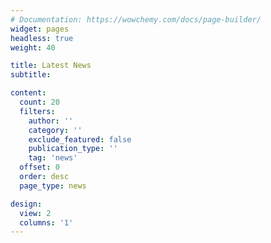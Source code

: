 ```yaml
---
# Documentation: https://wowchemy.com/docs/page-builder/
widget: pages
headless: true
weight: 40

title: Latest News
subtitle:

content:
  count: 20
  filters:
    author: ''
    category: ''
    exclude_featured: false
    publication_type: ''
    tag: 'news'
  offset: 0
  order: desc
  page_type: news

design:
  view: 2
  columns: '1'
---
```

